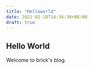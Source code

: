 ```yaml
---
title: "Helloworld"
date: 2021-02-18T14:34:30+08:00
draft: true
---
```


## Hello World

Welcome to brick's blog.
